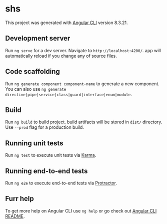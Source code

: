 # shs

This project was generated with [Angular CLI](https://github.com/angular/angular-cli) version 8.3.21.

## Development server

Run `ng serve` for a dev server. Navigate to `http://localhost:4200/`.  app will automatically reload if you change any of  source files.

## Code scaffolding

Run `ng generate component component-name` to generate a new component. You can also use `ng generate directive|pipe|service|class|guard|interface|enum|module`.

## Build

Run `ng build` to build  project.  build artifacts will be stored in  `dist/` directory. Use  `--prod` flag for a production build.

## Running unit tests

Run `ng test` to execute  unit tests via [Karma](https://karma-runner.github.io).

## Running end-to-end tests

Run `ng e2e` to execute  end-to-end tests via [Protractor](http://www.protractortest.org/).

## Furr help

To get more help on  Angular CLI use `ng help` or go check out  [Angular CLI README](https://github.com/angular/angular-cli/blob/master/README.md).
